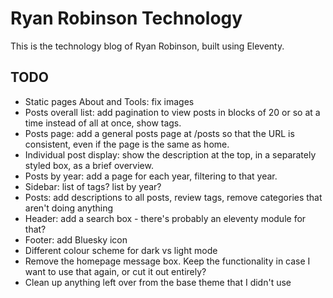# Ryan Robinson Technology

This is the technology blog of Ryan Robinson, built using Eleventy.

## TODO

- Static pages About and Tools: fix images
- Posts overall list: add pagination to view posts in blocks of 20 or so at a time instead of all at once, show tags.
- Posts page: add a general posts page at /posts so that the URL is consistent, even if the page is the same as home.
- Individual post display: show the description at the top, in a separately styled box, as a brief overview.
- Posts by year: add a page for each year, filtering to that year.
- Sidebar: list of tags? list by year?
- Posts: add descriptions to all posts, review tags, remove categories that aren't doing anything
- Header: add a search box - there's probably an eleventy module for that?
- Footer: add Bluesky icon
- Different colour scheme for dark vs light mode
- Remove the homepage message box. Keep the functionality in case I want to use that again, or cut it out entirely?
- Clean up anything left over from the base theme that I didn't use
